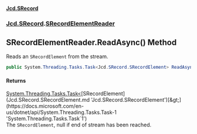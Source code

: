 #### [Jcd.SRecord](index.md 'index')
### [Jcd.SRecord](Jcd.SRecord.md 'Jcd.SRecord').[SRecordElementReader](Jcd.SRecord.SRecordElementReader.md 'Jcd.SRecord.SRecordElementReader')

## SRecordElementReader.ReadAsync() Method

Reads an `SRecordElement` from the stream.

```csharp
public System.Threading.Tasks.Task<Jcd.SRecord.SRecordElement> ReadAsync();
```

#### Returns
[System.Threading.Tasks.Task&lt;](https://docs.microsoft.com/en-us/dotnet/api/System.Threading.Tasks.Task-1 'System.Threading.Tasks.Task`1')[SRecordElement](Jcd.SRecord.SRecordElement.md 'Jcd.SRecord.SRecordElement')[&gt;](https://docs.microsoft.com/en-us/dotnet/api/System.Threading.Tasks.Task-1 'System.Threading.Tasks.Task`1')  
The `SRecordElement`, null if end of stream has been reached.